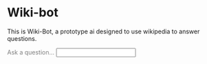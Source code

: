 # Wiki-bot
This is Wiki-Bot, a prototype ai designed to use wikipedia to answer questions.

<!DOCTYPE html>
<html>
<head>
</head>
<body>

<label for="query"><font color="gray">Ask a question...</font></label>
<input type="text" id="query" name="query">


</body>
</html>
